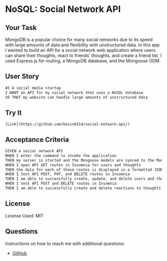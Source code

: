 # NoSQL: Social Network API

## Your Task

MongoDB is a popular choice for many social networks due to its speed with large amounts of data and flexibility with unstructured data. In this app I wanted to build an API for a social network web application where users can share their thoughts, react to friends’ thoughts, and create a friend list. I used Express.js for routing, a MongoDB database, and the Mongoose ODM.

## User Story

```md
AS A social media startup
I WANT an API for my social network that uses a NoSQL database
SO THAT my website can handle large amounts of unstructured data
```

## Try It
```
[Link](https://github.com/kevin6314/social-network-api/)
```
## Acceptance Criteria

```md
GIVEN a social network API
WHEN I enter the command to invoke the application
THEN my server is started and the Mongoose models are synced to the MongoDB database
WHEN I open API GET routes in Insomnia for users and thoughts
THEN the data for each of these routes is displayed in a formatted JSON
WHEN I test API POST, PUT, and DELETE routes in Insomnia
THEN I am able to successfully create, update, and delete users and thoughts in my database
WHEN I test API POST and DELETE routes in Insomnia
THEN I am able to successfully create and delete reactions to thoughts and add and remove friends to a user’s friend list
```

## License

 License Used: MIT

## Questions

Instructions on how to reach me with additional questions:
- [GitHub](https://kevin631)